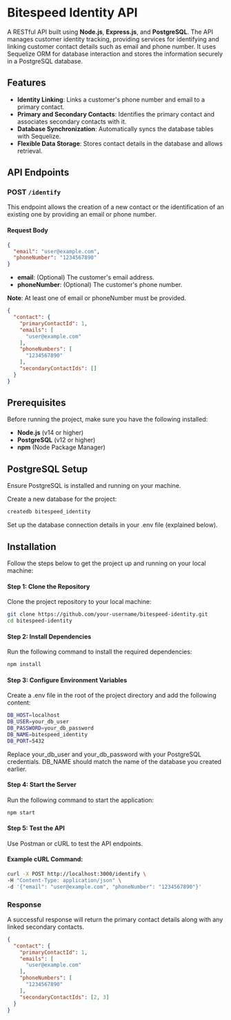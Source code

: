# Bitespeed Identity API

A RESTful API built using **Node.js**, **Express.js**, and **PostgreSQL**. The API manages customer identity tracking, providing services for identifying and linking customer contact details such as email and phone number. It uses Sequelize ORM for database interaction and stores the information securely in a PostgreSQL database.

## Features

- **Identity Linking**: Links a customer's phone number and email to a primary contact.
- **Primary and Secondary Contacts**: Identifies the primary contact and associates secondary contacts with it.
- **Database Synchronization**: Automatically syncs the database tables with Sequelize.
- **Flexible Data Storage**: Stores contact details in the database and allows retrieval.

## API Endpoints

### POST `/identify`
This endpoint allows the creation of a new contact or the identification of an existing one by providing an email or phone number.

#### Request Body

```json
{
  "email": "user@example.com",
  "phoneNumber": "1234567890"
}
```

- **email**: (Optional) The customer's email address.
- **phoneNumber**: (Optional) The customer's phone number.

**Note**: At least one of email or phoneNumber must be provided.
```json
{
  "contact": {
    "primaryContactId": 1,
    "emails": [
      "user@example.com"
    ],
    "phoneNumbers": [
      "1234567890"
    ],
    "secondaryContactIds": []
  }
}
```

## Prerequisites

Before running the project, make sure you have the following installed:

- **Node.js** (v14 or higher)
- **PostgreSQL** (v12 or higher)
- **npm** (Node Package Manager)

## PostgreSQL Setup

Ensure PostgreSQL is installed and running on your machine. 

Create a new database for the project:

```bash
createdb bitespeed_identity
```

Set up the database connection details in your .env file (explained below).

## Installation
Follow the steps below to get the project up and running on your local machine:

#### Step 1: Clone the Repository
Clone the project repository to your local machine:

```bash
git clone https://github.com/your-username/bitespeed-identity.git
cd bitespeed-identity
```

#### Step 2: Install Dependencies
Run the following command to install the required dependencies:

```bash
npm install
```


#### Step 3: Configure Environment Variables
Create a .env file in the root of the project directory and add the following content:

```bash
DB_HOST=localhost
DB_USER=your_db_user
DB_PASSWORD=your_db_password
DB_NAME=bitespeed_identity
DB_PORT=5432
```

Replace your_db_user and your_db_password with your PostgreSQL credentials. DB_NAME should match the name of the database you created earlier.

#### Step 4: Start the Server
Run the following command to start the application:

```bash
npm start
```


#### Step 5: Test the API
Use Postman or cURL to test the API endpoints.

#### Example cURL Command:

```bash
curl -X POST http://localhost:3000/identify \
-H "Content-Type: application/json" \
-d '{"email": "user@example.com", "phoneNumber": "1234567890"}'

```
### Response
A successful response will return the primary contact details along with any linked secondary contacts.

```json
{
  "contact": {
    "primaryContactId": 1,
    "emails": [
      "user@example.com"
    ],
    "phoneNumbers": [
      "1234567890"
    ],
    "secondaryContactIds": [2, 3]
  }
}


```
